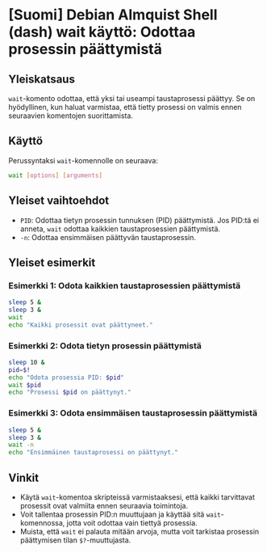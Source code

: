 # [Suomi] Debian Almquist Shell (dash) wait käyttö: Odottaa prosessin päättymistä

## Yleiskatsaus
`wait`-komento odottaa, että yksi tai useampi taustaprosessi päättyy. Se on hyödyllinen, kun haluat varmistaa, että tietty prosessi on valmis ennen seuraavien komentojen suorittamista.

## Käyttö
Perussyntaksi `wait`-komennolle on seuraava:

```bash
wait [options] [arguments]
```

## Yleiset vaihtoehdot
- `PID`: Odottaa tietyn prosessin tunnuksen (PID) päättymistä. Jos PID:tä ei anneta, `wait` odottaa kaikkien taustaprosessien päättymistä.
- `-n`: Odottaa ensimmäisen päättyvän taustaprosessin.

## Yleiset esimerkit

### Esimerkki 1: Odota kaikkien taustaprosessien päättymistä
```bash
sleep 5 &
sleep 3 &
wait
echo "Kaikki prosessit ovat päättyneet."
```

### Esimerkki 2: Odota tietyn prosessin päättymistä
```bash
sleep 10 &
pid=$!
echo "Odota prosessia PID: $pid"
wait $pid
echo "Prosessi $pid on päättynyt."
```

### Esimerkki 3: Odota ensimmäisen taustaprosessin päättymistä
```bash
sleep 5 &
sleep 3 &
wait -n
echo "Ensimmäinen taustaprosessi on päättynyt."
```

## Vinkit
- Käytä `wait`-komentoa skripteissä varmistaaksesi, että kaikki tarvittavat prosessit ovat valmiita ennen seuraavia toimintoja.
- Voit tallentaa prosessin PID:n muuttujaan ja käyttää sitä `wait`-komennossa, jotta voit odottaa vain tiettyä prosessia.
- Muista, että `wait` ei palauta mitään arvoja, mutta voit tarkistaa prosessin päättymisen tilan `$?`-muuttujasta.